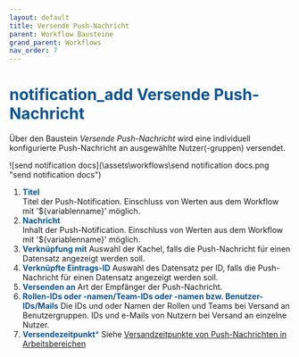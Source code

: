 ```yaml
---
layout: default
title: Versende Push-Nachricht
parent: Workflow Bausteine
grand_parent: Workflows
nav_order: 7
---
```


# <span style="color:#0b5394"><span class="material-icons">notification_add</span> **Versende Push-Nachricht**</span>

Über den Baustein *Versende Push-Nachricht* wird eine individuell konfigurierte Push-Nachricht an ausgewählte Nutzer(-gruppen) versendet.

![send notification docs](\assets\workflows\send notification docs.png "send notification docs")
1. <span style="color:#0b5394">**Titel**</span>  
    Titel der Push-Notification. Einschluss von Werten aus dem Workflow mit '${variablenname}' möglich.
2. <span style="color:#0b5394">**Nachricht**</span>  
    Inhalt der Push-Notification. Einschluss von Werten aus dem Workflow mit '${variablenname}' möglich.
3. <span style="color:#0b5394">**Verknüpfung mit**</span>
    Auswahl der Kachel, falls die Push-Nachricht für einen Datensatz angezeigt werden soll.  
4. <span style="color:#0b5394">**Verknüpfte Eintrags-ID**</span> 
    Auswahl des Datensatz per ID, falls die Push-Nachricht für einen Datensatz angezeigt werden soll.
5. <span style="color:#0b5394">**Versenden an**</span>
    Art der Empfänger der Push-Nachricht.
6. <span style="color:#0b5394">**Rollen-IDs oder -namen/Team-IDs oder -namen bzw. Benutzer-IDs/Mails**</span>
    Die IDs und oder Namen der Rollen und Teams bei Versand an Benutzergruppen.
    IDs und e-Mails von Nutzern bei Versand an einzelne Nutzer.
7. <span style="color:#0b5394">**Versendezeitpunkt***</span>
    Siehe [Versandzeitpunkte von Push-Nachrichten in Arbeitsbereichen](/docs/global-settings-and-functions.html#versendezeitpunkt)